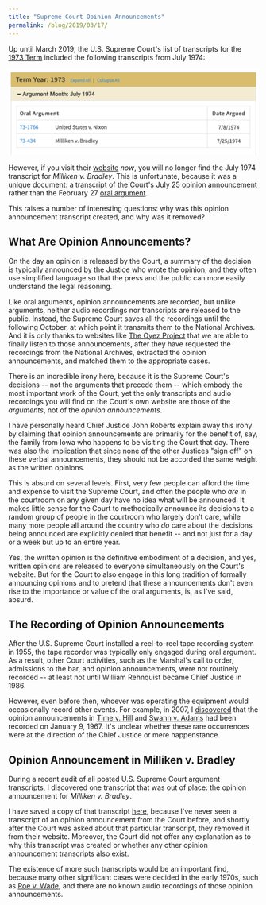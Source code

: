 ```yaml
---
title: "Supreme Court Opinion Announcements"
permalink: /blog/2019/03/17/
---
```


Up until March 2019, the U.S. Supreme Court's list of transcripts for the
[1973 Term](https://www.supremecourt.gov/oral_arguments/archived_transcripts/1973)
included the following transcripts from July 1974:

[![Supreme Court Transcripts - October 1973 Term](/assets/images/scotus/SCOTUS_October_Term_1973_July_1974.png)](https://www.supremecourt.gov/oral_arguments/archived_transcripts/1973)

However, if you visit their [website](https://www.supremecourt.gov/oral_arguments/archived_transcripts/1973) *now*,
you will no longer find the July 1974 transcript for *Milliken v. Bradley*.
This is unfortunate, because it was a unique document: a transcript of the Court's July 25 opinion
announcement rather than the February 27 [oral argument](https://www.supremecourt.gov/pdfs/transcripts/1973/73-434_73-435_73-436_02-27-1974.pdf).

This raises a number of interesting questions: why was this opinion announcement transcript created,
and why was it removed?

## What Are Opinion Announcements?

On the day an opinion is released by the Court, a summary of the decision is typically
announced by the Justice who wrote the opinion, and they often use simplified language so
that the press and the public can more easily understand the legal reasoning.

Like oral arguments, opinion announcements are recorded, but unlike arguments, neither
audio recordings nor transcripts are released to the public.  Instead, the Supreme Court
saves all the recordings until the following October, at which point it transmits them
to the National Archives.  And it is only thanks to websites like [The Oyez Project](https://www.oyez.org)
that we are able to finally listen to those announcements, after they have requested the
recordings from the National Archives, extracted the opinion announcements, and matched
them to the appropriate cases.

There is an incredible irony here, because it is the Supreme Court's decisions -- not the
arguments that precede them -- which embody the most important work of the Court, yet the
only transcripts and audio recordings you will find on the Court's own website are those
of the *arguments*, not of the *opinion announcements*.

I have personally heard Chief Justice John Roberts explain away this irony by claiming that
opinion announcements are primarily for the benefit of, say, the family from Iowa who happens
to be visiting the Court that day.  There was also the implication that since none of the other
Justices "sign off" on these verbal announcements, they should not be accorded the same weight
as the written opinions.

This is absurd on several levels.  First, very few people can afford the time and expense to
visit the Supreme Court, and often the people who *are* in the courtroom on any given day have
no idea what will be announced.  It makes little sense for the Court to methodically announce
its decisions to a random group of people in the courtroom who largely don't care, while many
more people all around the country who *do* care about the decisions being announced are explicitly
denied that benefit -- and not just for a day or a week but up to an entire year.

Yes, the written opinion is the definitive embodiment of a decision, and yes, written opinions
are released to everyone simultaneously on the Court's website.  But for the Court to also engage
in this long tradition of formally announcing opinions and to pretend that these announcements
don't even rise to the importance or value of the oral arguments, is, as I've said, absurd.

## The Recording of Opinion Announcements

After the U.S. Supreme Court installed a reel-to-reel tape recording system in 1955, the tape
recorder was typically only engaged during oral argument.  As a result, other Court activities,
such as the Marshal's call to order, admissions to the bar, and opinion announcements, were not
routinely recorded -- at least not until William Rehnquist became Chief Justice in 1986.

However, even before then, whoever was operating the equipment would occasionally record other
events.  For example, in 2007, I [discovered](/blog/2019/03/01/) that the opinion announcements in
[Time v. Hill](https://www.oyez.org/cases/1965/22) and [Swann v. Adams](https://www.oyez.org/cases/1966/136)
had been recorded on January 9, 1967.  It's unclear whether these rare occurrences were at the direction
of the Chief Justice or mere happenstance.

## Opinion Announcement in Milliken v. Bradley

During a recent audit of all posted U.S. Supreme Court argument transcripts, I discovered one
transcript that was out of place: the opinion announcement for *Milliken v. Bradley*.

I have saved a copy of that transcript [here](/sources/scotus/transcripts/opinions/1973/73-434_1974-07-25.pdf),
because I've never seen a transcript of an opinion announcement from the Court before, and shortly after the Court
was asked about that particular transcript, they removed it from their website.  Moreover, the Court did not offer
any explanation as to why this transcript was created or whether any other opinion announcement transcripts also
exist.

The existence of more such transcripts would be an important find, because many other significant cases were
decided in the early 1970s, such as [Roe v. Wade](https://www.oyez.org/cases/1971/70-18), and there are no known
audio recordings of those opinion announcements.
